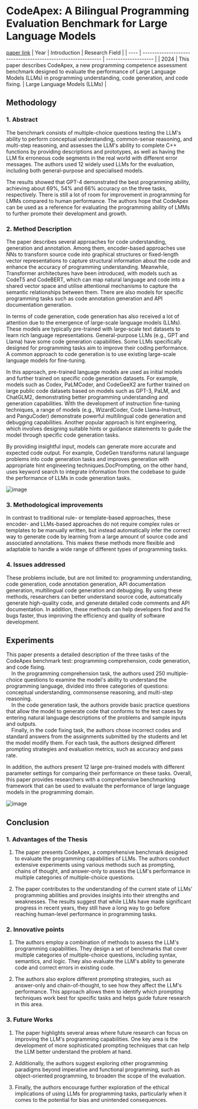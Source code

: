 # CodeApex: A Bilingual Programming Evaluation Benchmark for Large Language Models
[paper link](https://arxiv.org/pdf/2309.01940) 
| Year | Introduction                                                         | Research Field                 |
| ---- | ------------------------------------------------------------ | -------------------- |
| 2024 | This paper describes CodeApex, a new programming competence assessment benchmark designed to evaluate the performance of Large Language Models (LLMs) in programming understanding, code generation, and code fixing.          | Large Language Models (LLMs)         |

## Methodology

### 1. Abstract
The benchmark consists of multiple-choice questions testing the LLM's ability to perform conceptual understanding, common-sense reasoning, and multi-step reasoning, and assesses the LLM's ability to complete C++ functions by providing descriptions and prototypes, as well as having the LLM fix erroneous code segments in the real world with different error messages. The authors used 12 widely used LLMs for the evaluation, including both general-purpose and specialised models. 

The results showed that GPT-4 demonstrated the best programming ability, achieving about 69%, 54% and 66% accuracy on the three tasks, respectively. There is still a lot of room for improvement in programming for LMMs compared to human performance. The authors hope that CodeApex can be used as a reference for evaluating the programming ability of LMMs to further promote their development and growth.

### 2. Method Description 
The paper describes several approaches for code understanding, generation and annotation. Among them, encoder-based approaches use NNs to transform source code into graphical structures or fixed-length vector representations to capture structural information about the code and enhance the accuracy of programming understanding. Meanwhile, Transformer architectures have been introduced, with models such as CodeT5 and CodeBERT, which can map natural language and code into a shared vector space and utilise attentional mechanisms to capture the semantic relationships between them. There are also models for specific programming tasks such as code annotation generation and API documentation generation.

In terms of code generation, code generation has also received a lot of attention due to the emergence of large-scale language models (LLMs). These models are typically pre-trained with large-scale text datasets to learn rich language representations. General-purpose LLMs (e.g., GPT and Llama) have some code generation capabilities. Some LLMs specifically designed for programming tasks aim to improve their coding performance. A common approach to code generation is to use existing large-scale language models for fine-tuning. 

In this approach, pre-trained language models are used as initial models and further trained on specific code generation datasets. For example, models such as Codex, PaLMCoder, and CodeGeeX2 are further trained on large public code datasets based on models such as GPT-3, PaLM, and ChatGLM2, demonstrating better programming understanding and generation capabilities. With the development of instruction fine-tuning techniques, a range of models (e.g., WizardCoder, Code Llama-Instruct, and PanguCoder) demonstrate powerful multilingual code generation and debugging capabilities. Another popular approach is hint engineering, which involves designing suitable hints or guidance statements to guide the model through specific code generation tasks. 

By providing insightful input, models can generate more accurate and expected code output. For example, CodeGen transforms natural language problems into code generation tasks and improves generation with appropriate hint engineering techniques.DocPrompting, on the other hand, uses keyword search to integrate information from the codebase to guide the performance of LLMs in code generation tasks.

![image](https://github.com/user-attachments/assets/50b27194-24fc-4f00-b7b4-4be5f1f22ea3)

### 3. Methodological improvements
In contrast to traditional rule- or template-based approaches, these encoder- and LLMs-based approaches do not require complex rules or templates to be manually written, but instead automatically infer the correct way to generate code by learning from a large amount of source code and associated annotations. This makes these methods more flexible and adaptable to handle a wide range of different types of programming tasks.

### 4. Issues addressed 
These problems include, but are not limited to: programming understanding, code generation, code annotation generation, API documentation generation, multilingual code generation and debugging. By using these methods, researchers can better understand source code, automatically generate high-quality code, and generate detailed code comments and API documentation. In addition, these methods can help developers find and fix bugs faster, thus improving the efficiency and quality of software development.

## Experiments
This paper presents a detailed description of the three tasks of the CodeApex benchmark test: programming comprehension, code generation, and code fixing. 
<br>&emsp;In the programming comprehension task, the authors used 250 multiple-choice questions to examine the model's ability to understand the programming language, divided into three categories of questions: conceptual understanding, commonsense reasoning, and multi-step reasoning. 
<br>&emsp;In the code generation task, the authors provide basic practice questions that allow the model to generate code that conforms to the test cases by entering natural language descriptions of the problems and sample inputs and outputs. 
<br>&emsp;Finally, in the code fixing task, the authors chose incorrect codes and standard answers from the assignments submitted by the students and let the model modify them. For each task, the authors designed different prompting strategies and evaluation metrics, such as accuracy and pass rate. 

In addition, the authors present 12 large pre-trained models with different parameter settings for comparing their performance on these tasks. Overall, this paper provides researchers with a comprehensive benchmarking framework that can be used to evaluate the performance of large language models in the programming domain. 

![image](https://github.com/user-attachments/assets/9de27ded-1431-417b-8db9-552674d5822f)

## Conclusion

### 1. Advantages of the Thesis
  1. The paper presents CodeApex, a comprehensive benchmark designed to evaluate the programming capabilities of LLMs. The authors conduct extensive experiments using various methods such as prompting, chains of thought, and answer-only to assess the LLM's performance in multiple categories of multiple-choice questions. 

  2. The paper contributes to the understanding of the current state of LLMs' programming abilities and provides insights into their strengths and weaknesses. The results suggest that while LLMs have made significant progress in recent years, they still have a long way to go before reaching human-level performance in programming tasks.

### 2. Innovative points
 1. The authors employ a combination of methods to assess the LLM's programming capabilities. They design a set of benchmarks that cover multiple categories of multiple-choice questions, including syntax, semantics, and logic. They also evaluate the LLM's ability to generate code and correct errors in existing code. 

  2. The authors also explore different prompting strategies, such as answer-only and chain-of-thought, to see how they affect the LLM's performance. This approach allows them to identify which prompting techniques work best for specific tasks and helps guide future research in this area.

### 3. Future Works
  1. The paper highlights several areas where future research can focus on improving the LLM's programming capabilities. One key area is the development of more sophisticated prompting techniques that can help the LLM better understand the problem at hand. 

  2. Additionally, the authors suggest exploring other programming paradigms beyond imperative and functional programming, such as object-oriented programming, to broaden the scope of the evaluation.
  
  3. Finally, the authors encourage further exploration of the ethical implications of using LLMs for programming tasks, particularly when it comes to the potential for bias and unintended consequences.  
